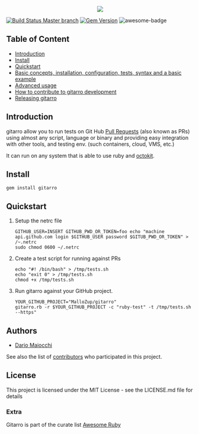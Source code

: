  <p align="center"><img src="https://i.postimg.cc/jdy1Rfw4/Mesa-de-trabajo-1ldpi-2.png"></p>

[![Build Status Master branch](https://travis-ci.org/openSUSE/gitarro.svg?branch=master)](https://travis-ci.org/openSUSE/gitarro)
[![Gem Version](https://badge.fury.io/rb/gitarro.svg)](https://badge.fury.io/rb/gitarro)
![awesome-badge](https://cdn.rawgit.com/sindresorhus/awesome/d7305f38d29fed78fa85652e3a63e154dd8e8829/media/badge.svg)

## Table of Content

- [Introduction](#introduction)
- [Install](#install)
- [Quickstart](#quickstart)
- [Basic concepts, installation, configuration, tests, syntax and a basic example](doc/BASICS.md)
- [Advanced usage](doc/ADVANCED.md)
- [How to contribute to gitarro development](doc/CONTRIBUTING.md)
- [Releasing gitarro](doc/RELEASING.md)

## Introduction

gitarro allow you to run tests on Git Hub [Pull Requests](https://help.github.com/articles/about-pull-requests/) (also known as PRs) using almost any script, language or binary and providing easy integration with other tools, and testing env. (such containers, cloud, VMS, etc.)

It can run on any system that is able to use ruby and [octokit](https://github.com/octokit/octokit.rb).

## Install

`gem install gitarro`

## Quickstart

1. Setup the netrc file
    ```shell
    GITHUB_USER=INSERT GITHUB_PWD_OR_TOKEN=foo echo "machine api.github.com login $GITHUB_USER password $GITUB_PWD_OR_TOKEN" > /~.netrc
    sudo chmod 0600 ~/.netrc
    ```

2. Create a test script for running against PRs

    ```shell
    echo "#! /bin/bash" > /tmp/tests.sh
    echo "exit 0" > /tmp/tests.sh
    chmod +x /tmp/tests.sh
    ```

3. Run gitarro against your GitHub project.

    ```shell
    YOUR_GITHUB_PROJECT="MalloZup/gitarro"
    gitarro.rb -r $YOUR_GITHUB_PROJECT -c "ruby-test" -t /tmp/tests.sh --https"
    ```

## Authors

- [Dario Maiocchi](https://github.com/MalloZup)

See also the list of [contributors](https://github.com/openSUSE/gitarro/graphs/contributors) who participated in this project.

## License

This project is licensed under the MIT License - see the LICENSE.md file for details

### Extra

Gitarro is part of the curate list [Awesome Ruby](http://awesome-ruby.com)
